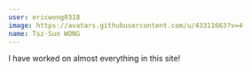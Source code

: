 ```yaml
---
user: ericwong0318
image: https://avatars.githubusercontent.com/u/43311663?v=4
name: Tsz-Sun WONG
---
```

I have worked on almost everything in this site!
